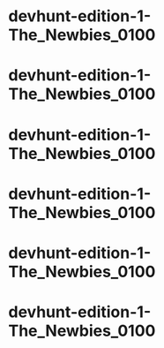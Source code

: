 # devhunt-edition-1-The_Newbies_0100
# devhunt-edition-1-The_Newbies_0100
# devhunt-edition-1-The_Newbies_0100
# devhunt-edition-1-The_Newbies_0100
# devhunt-edition-1-The_Newbies_0100
# devhunt-edition-1-The_Newbies_0100
